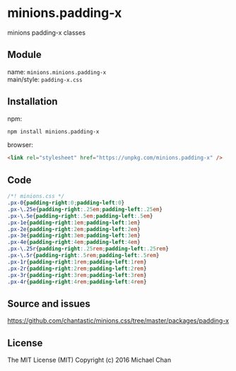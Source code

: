 # minions.padding-x
minions padding-x classes

## Module
name: `minions.minions.padding-x`  
main/style: `padding-x.css`  

## Installation
npm:
```bash
npm install minions.padding-x
```

browser:
```html
<link rel="stylesheet" href="https://unpkg.com/minions.padding-x" />
```

## Code
```css
/*! minions.css */
.px-0{padding-right:0;padding-left:0}
.px-\.25e{padding-right:.25em;padding-left:.25em}
.px-\.5e{padding-right:.5em;padding-left:.5em}
.px-1e{padding-right:1em;padding-left:1em}
.px-2e{padding-right:2em;padding-left:2em}
.px-3e{padding-right:3em;padding-left:3em}
.px-4e{padding-right:4em;padding-left:4em}
.px-\.25r{padding-right:.25rem;padding-left:.25rem}
.px-\.5r{padding-right:.5rem;padding-left:.5rem}
.px-1r{padding-right:1rem;padding-left:1rem}
.px-2r{padding-right:2rem;padding-left:2rem}
.px-3r{padding-right:3rem;padding-left:3rem}
.px-4r{padding-right:4rem;padding-left:4rem}

```

## Source and issues

https://github.com/chantastic/minions.css/tree/master/packages/padding-x

## License

The MIT License (MIT)
Copyright (c) 2016 Michael Chan